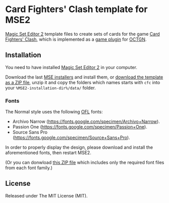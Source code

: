 # Card Fighters' Clash template for MSE2
[Magic Set Editor 2](http://magicseteditor.sourceforge.net/) template files to create sets of cards for the
game [Card Fighters' Clash](http://octgngames.com/cfc/), which is implemented as a [game plugin](https://github.com/raohmaru/CFC/)
for [OCTGN](http://octgn.net/).

## Installation
You need to have installed [Magic Set Editor 2](http://magicseteditor.sourceforge.net/download.html) in your computer.

Download the last [MSE installers](https://github.com/raohmaru/CFC-MSE2/releases)
and install them, or [download the template as a ZIP file](https://github.com/raohmaru/CFC-MSE2/archive/master.zip),
unzip it and copy the folders which names starts with `cfc` into your `%MSE2-installation-dir%/data/` folder.

### Fonts
The Normal style uses the following [OFL](http://scripts.sil.org/cms/scripts/page.php?site_id=nrsi&id=OFL) fonts:
- Archivo Narrow (https://fonts.google.com/specimen/Archivo+Narrow).
- Passion One (https://fonts.google.com/specimen/Passion+One).
- Source Sans Pro (https://fonts.google.com/specimen/Source+Sans+Pro).

In order to properly display the design, please download and install the aforementioned fonts,
then restart MSE2.

(Or you can donwload [this ZIP file](https://github.com/raohmaru/CFC-MSE2/releases/download/1.0.0/cfc_fonts.zip) which
includes only the required font files from each font family.)

## License
Released under The MIT License (MIT).
